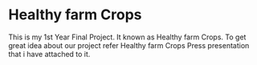 #  Healthy farm Crops
 This is my 1st Year Final Project. It known as Healthy farm Crops. To get great idea about our project refer Healthy farm Crops Press presentation that i have attached to it.
